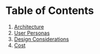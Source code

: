 # Table of Contents

1. [Architecture](./Architecture.md)
1. [User Personas](./User-Personas.md)
1. [Design Considerations](./Design-Considerations.md)
1. [Cost](./Cost.md)
